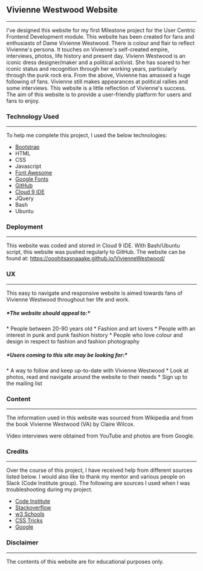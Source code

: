 <h2>Vivienne Westwood Website</h2>

---
I've designed this website for my first Milestone project for the User Centric Frontend Development module.
This website has been created for fans and enthusiasts of Dame Vivienne Westwood. 
There is colour and flair to reflect Vivienne's persona. It touches on Vivienne's self-created empire, interviews, photos, life history and present day.
Vivienn Westwood is an iconic dress designer/maker and a political activist. She has soared to her iconic status and recognition through her working years, particularly through the punk rock era.
From the above, Vivienne has amassed a huge following of fans. Vivienne still makes appearances at political rallies and some interviews.
This website is a little reflection of Vivienne's success.
The aim of this website is to provide a user-friendly platform for users and fans to enjoy. 


<h3>Technology Used</h3>

---
To help me complete this project, I used the below technologies:

* [Bootstrap](https://getbootstrap.com/)
* HTML
* CSS
* Javascript
* [Font Awesome](https://fontawesome.com/)
* [Google Fonts](https://fonts.google.com/)
* [GitHub](https://www.github.com)
* [Cloud 9 IDE](https://c9.io/login)
* JQuery
* Bash
* Ubuntu



<h3>Deployment</h3>

---
This website was coded and stored in Cloud 9 IDE. With Bash/Ubuntu script, this website was pushed regularly to GitHub.
The website can be found at: https://ooohitsasnaaake.github.io/VivienneWestwood/

<h3>UX</h3>

---
This easy to navigate and responsive website is aimed towards fans of Vivienne Westwood throughout her life and work.

<h5>*The website should appeal to:*</h5>
* People between 20-90 years old
* Fashion and art lovers
* People with an interest in punk and punk fashion history
* People who love colour and design in respect to fashion and fashion photography

<h5>*Users coming to this site may be looking for:*</h5>
* A way to follow and keep up-to-date with Vivienne Westwood
* Look at photos, read and navigate around the website to their needs
* Sign up to the mailing list



<h3>Content</h3>

---
The information used in this website was sourced from Wikipedia and from the book Vivienne Westwood (VA) by Claire Wilcox.

Video interviews were obtained from YouTube and photos are from Google. 

<h3>Credits</h3>

---
Over the course of this project, I have received help from different sources listed below. I would also like to thank my mentor and various people on Slack (Code Institute group).
The following are sources I used when I was troubleshooting during my project.

* [Code Institute](https://codeinstitute.net/)
* [Stackoverflow](https://stackoverflow.com/)
* [w3 Schools](https://www.w3schools.com/)
* [CSS Tricks](https://css-tricks.com/)
* [Google](https://www.google.com)


<h3>Disclaimer</h3>

---
The contents of this website are for educational purposes only.